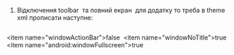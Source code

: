 1.  Відключення toolbar  та повний екран  для додатку то треба в theme xml прописати наступне: 
```kotlin

```
<item name="windowActionBar">false</item> 
<item name="windowNoTitle">true</item> 
<item name="android:windowFullscreen">true</item>